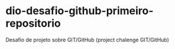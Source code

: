 # dio-desafio-github-primeiro-repositorio
Desafio de projeto sobre GIT/GitHub (project chalenge  GIT/GitHub)
